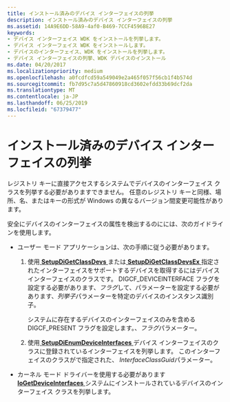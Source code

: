 ```yaml
---
title: インストール済みのデバイス インターフェイスの列挙
description: インストール済みのデバイス インターフェイスの列挙
ms.assetid: 14A9E6DD-58A9-4af0-B469-7CCF4596BE27
keywords:
- デバイス インターフェイス WDK をインストールを列挙します。
- デバイス インターフェイス WDK をインストールします。
- デバイスのインターフェイス、WDK をインストールを列挙します。
- デバイス インターフェイスの列挙、WDK デバイスのインストール
ms.date: 04/20/2017
ms.localizationpriority: medium
ms.openlocfilehash: a0fcdfcd59a549049e2a465f057f56cb1f4b574d
ms.sourcegitcommit: fb7d95c7a5d47860918cd3602efdd33b69dcf2da
ms.translationtype: MT
ms.contentlocale: ja-JP
ms.lasthandoff: 06/25/2019
ms.locfileid: "67379477"
---
```

# <a name="enumerating-installed-device-interfaces"></a>インストール済みのデバイス インターフェイスの列挙


レジストリ キーに直接アクセスするシステムでデバイスのインターフェイス クラスを列挙する必要がありますできません。 任意のレジストリ キーと同様、場所、名、またはキーの形式が Windows の異なるバージョン間変更可能性があります。

安全にデバイスのインターフェイスの属性を検出するのにには、次のガイドラインを使用します。

-   ユーザー モード アプリケーションは、次の手順に従う必要があります。

    1.  使用[ **SetupDiGetClassDevs** ](https://docs.microsoft.com/windows/desktop/api/setupapi/nf-setupapi-setupdigetclassdevsw)または[ **SetupDiGetClassDevsEx** ](https://docs.microsoft.com/windows/desktop/api/setupapi/nf-setupapi-setupdigetclassdevsexa)指定されたインターフェイスをサポートするデバイスを取得するにはデバイス インターフェイスのクラスです。 DIGCF_DEVICEINTERFACE フラグを設定する必要があります、*フラグ*して、パラメーターを設定する必要があります、*列挙子*パラメーターを特定のデバイスのインスタンス識別子。

        システムに存在するデバイスのインターフェイスのみを含める DIGCF_PRESENT フラグを設定します。、*フラグ*パラメーター。

    2.  使用[ **SetupDiEnumDeviceInterfaces** ](https://docs.microsoft.com/windows/desktop/api/setupapi/nf-setupapi-setupdienumdeviceinterfaces)デバイス インターフェイスのクラスに登録されているインターフェイスを列挙します。 このインターフェイスのクラスがで指定された、 *InterfaceClassGuid*パラメーター。

-   カーネル モード ドライバーを使用する必要があります[ **IoGetDeviceInterfaces** ](https://docs.microsoft.com/windows-hardware/drivers/ddi/content/wdm/nf-wdm-iogetdeviceinterfaces)システムにインストールされているデバイスのインターフェイス クラスを列挙します。

 

 





